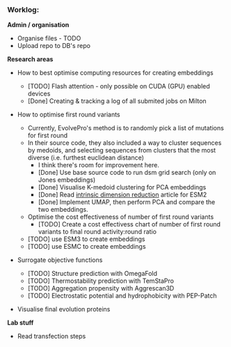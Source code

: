 ### Worklog:

**Admin / organisation**

- Organise files - TODO
- Upload repo to DB's repo

**Research areas**

- How to best optimise computing resources for creating embeddings
    - [TODO] Flash attention - only possible on CUDA (GPU) enabled devices 
    - [Done] Creating & tracking a log of all submited jobs on Milton

- How to optimise first round variants 
    - Currently, EvolvePro's method is to randomly pick a list of mutations for first round
    - In their source code, they also included a way to cluster sequences by medoids, and selecting sequences from clusters that the most diverse (i.e. furthest euclidean distance) 
        - I think there's room for improvement here. 
        - [Done] Use base source code to run dsm grid search (only on Jones embeddings)
        - [Done] Visualise K-medoid clustering for PCA embeddings
        - [Done] Read [intrinsic dimension reduction](https://huggingface.co/blog/AmelieSchreiber/intrinsic-dimension-of-proteins) article for ESM2 
        - [Done] Implement UMAP, then perform PCA and compare the two embeddings.
    - Optimise the cost effectiveness of number of first round variants
        - [TODO] Create a cost effectivess chart of number of first round variants to final round activity:round ratio
    - [TODO] use ESM3 to create embeddings
    - [TODO] use ESMC to create embeddings

- Surrogate objective functions
    - [TODO] Structure prediction with OmegaFold
    - [TODO] Thermostability prediction with TemStaPro
    - [TODO] Aggregation propensity with Aggrescan3D
    - [TODO] Electrostatic potential and hydrophobicity with PEP-Patch


- Visualise final evolution proteins

**Lab stuff**
- Read transfection steps